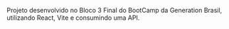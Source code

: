 Projeto desenvolvido no Bloco 3 Final do BootCamp da Generation Brasil, utilizando React, Vite e consumindo uma API.
